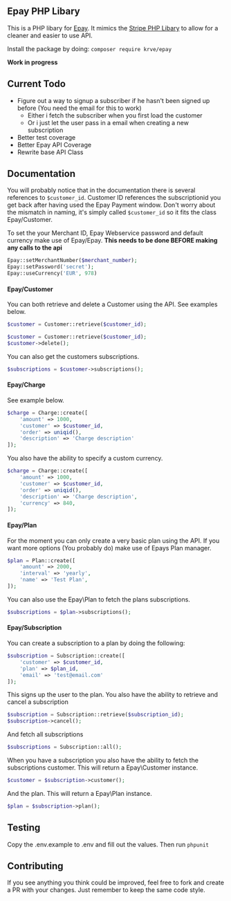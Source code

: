 ## Epay PHP Libary

This is a PHP libary for [Epay](http://www.epay.dk/). It mimics the [Stripe PHP Libary](https://github.com/stripe/stripe-php) to allow for a cleaner and easier to use API.

Install the package by doing: `composer require krve/epay`

**Work in progress**

## Current Todo

- Figure out a way to signup a subscriber if he hasn't been signed up before (You need the email for this to work)
    - Either i fetch the subscriber when you first load the customer
    - Or i just let the user pass in a email when creating a new subscription
- Better test coverage
- Better Epay API Coverage
- Rewrite base API Class

## Documentation
You will probably notice that in the documentation there is several references to `$customer_id`. Customer ID references the subscriptionid you get back after having used the Epay Payment window. Don't worry about the mismatch in naming, it's simply called `$customer_id` so it fits the class Epay/Customer.

To set the your Merchant ID, Epay Webservice password and default currency make use of Epay/Epay.
**This needs to be done BEFORE making any calls to the api**
```php
Epay::setMerchantNumber($merchant_number);
Epay::setPassword('secret');
Epay::useCurrency('EUR', 978)
```

#### Epay/Customer
You can both retrieve and delete a Customer using the API. See examples below.
```php
$customer = Customer::retrieve($customer_id);
```
```php
$customer = Customer::retrieve($customer_id);
$customer->delete();
```
You can also get the customers subscriptions.
```php
$subscriptions = $customer->subscriptions();
```

#### Epay/Charge
See example below.
```php
$charge = Charge::create([
    'amount' => 1000,
    'customer' => $customer_id,
    'order' => uniqid(),
    'description' => 'Charge description'
]);
```
You also have the ability to specify a custom currency.
```php
$charge = Charge::create([
    'amount' => 1000,
    'customer' => $customer_id,
    'order' => uniqid(),
    'description' => 'Charge description',
    'currency' => 840,
]);
```

#### Epay/Plan
For the moment you can only create a very basic plan using the API. If you want more options (You probably do) make use of Epays Plan manager.
```php
$plan = Plan::create([
    'amount' => 2000,
    'interval' => 'yearly',
    'name' => 'Test Plan',
]);
```
You can also use the Epay\Plan to fetch the plans subscriptions.
```php
$subscriptions = $plan->subscriptions();
```

#### Epay/Subscription
You can create a subscription to a plan by doing the following:
```php
$subscription = Subscription::create([
    'customer' => $customer_id,
    'plan' => $plan_id,
    'email' => 'test@email.com'
]);
```
This signs up the user to the plan.
You also have the ability to retrieve and cancel a subscription
```php
$subscription = Subscription::retrieve($subscription_id);
$subscription->cancel();
```
And fetch all subscriptions
```php
$subscriptions = Subscription::all();
```
When you have a subscription you also have the ability to fetch the subscriptions customer. This will return a Epay\Customer instance.
```php
$customer = $subscription->customer();
```
And the plan. This will return a Epay\Plan instance.
```php
$plan = $subscription->plan();
```

## Testing

Copy the .env.example to .env and fill out the values.
Then run `phpunit`

## Contributing
If you see anything you think could be improved, feel free to fork and create a PR with your changes. Just remember to keep the same code style.
